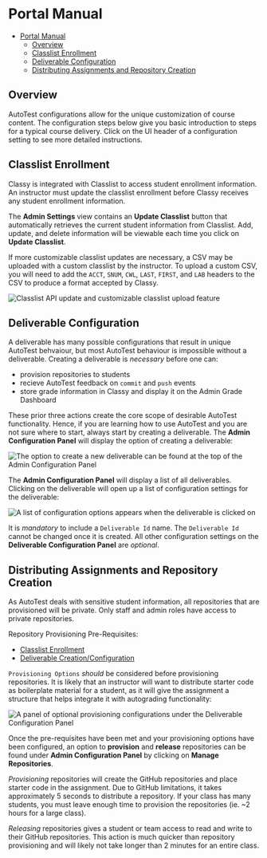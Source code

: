 # Portal Manual

<!-- TOC depthfrom:2 -->
- [Portal Manual](#portal-manual)
  - [Overview](#overview)
  - [Classlist Enrollment](#classlist-enrollment)
  - [Deliverable Configuration](#deliverable-configuration)
  - [Distributing Assignments and Repository Creation](#distributing-assignments-and-repository-creation)
<!-- /TOC -->

## Overview

AutoTest configurations allow for the unique customization of course content. The configuration steps below give you basic introduction to steps for a typical course delivery. Click on the UI header of a configuration setting to see more detailed instructions.

## Classlist Enrollment

Classy is integrated with Classlist to access student enrollment information. An instructor must update the classlist enrollment before Classy receives any student enrollment information.

The **Admin Settings** view contains an **Update Classlist** button that automatically retrieves the current student information from Classlist. Add, update, and delete information will be viewable each time you click on **Update Classlist**.

If more customizable classlist updates are necessary, a CSV may be uploaded with a custom classlist by the instructor. To upload a custom CSV, you will need to add the `ACCT`, `SNUM`, `CWL`, `LAST`, `FIRST`, and `LAB` headers to the CSV to produce a format accepted by Classy.

<img src="../assets/admin-config-classlist.png" alt="Classlist API update and customizable classlist upload feature">

## Deliverable Configuration

A deliverable has many possible configurations that result in unique AutoTest behvaiour, but most AutoTest behaviour is impossible without a deliverable. Creating a deliverable is *necessary* before one can:

- provision repositories to students
- recieve AutoTest feedback on `commit` and `push` events
- store grade information in Classy and display it on the Admin Grade Dashboard

These prior three actions create the core scope of desirable AutoTest functionality. Hence, if you are learning how to use AutoTest and you are not sure where to start, always start by creating a deliverable. The **Admin Configuration Panel** will display the option of creating a deliverable:

<img src="../assets/admin-create-deliv.png" alt="The option to create a new deliverable can be found at the top of the Admin Configuration Panel">

The **Admin Configuration Panel** will display a list of all deliverables. Clicking on the deliverable will open up a list of configuration settings for the deliverable:

<img src="../assets/admin-config-deliv-config.png" alt="A list of configuration options appears when the deliverable is clicked on">

It is *mandatory* to include a `Deliverable Id` name. The `Deliverable Id` cannot be changed once it is created. All other configuration settings on the **Deliverable Configuration Panel** are *optional*.

## Distributing Assignments and Repository Creation

As AutoTest deals with sensitive student information, all repositories that are provisioned will be private. Only staff and admin roles have access to private repositories.

Repository Provisioning Pre-Requisites:

- [Classlist Enrollment](#classlist-enrollment)
- [Deliverable Creation/Configuration](#deliverable-configuration)

`Provisioning Options` *should* be considered before provisioning repositories. It is likely that an instructor will want to distribute starter code as boilerplate material for a student, as it will give the assignment a structure that helps integrate it with autograding functionality:

<img src="../assets/admin-provisioning-options.png" alt="A panel of optional provisioning configurations under the Deliverable Configuration Panel">

Once the pre-requisites have been met and your provisioning options have been configured, an option to **provision** and **release** repositories can be found under **Admin Configuration Panel** by clicking on **Manage Repositories**.

*Provisioning* repositories will create the GitHub repositories and place starter code in the assignment. Due to GitHub limitations, it takes approximately 5 seconds to distribute a repository. If your class has many students, you must leave enough time to provision the repositories (ie. ~2 hours for a large class).

*Releasing* repositories gives a student or team access to read and write to their GitHub repositories. This action is much quicker than repository provisioning and will likely not take longer than 2 minutes for an entire class.

